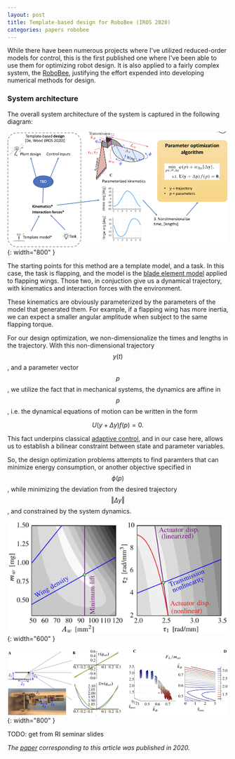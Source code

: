 ```yaml
---
layout: post
title: Template-based design for RoboBee (IROS 2020)
categories: papers robobee
---
```


While there have been numerous projects where I've utilized reduced-order models for control, this is the first published one where I've been able to use them for optimizing robot design. It is also applied to a fairly complex system, the [RoboBee](https://en.wikipedia.org/wiki/RoboBee), justifying the effort expended into developing numerical methods for design.

### System architecture

The overall system architecture of the system is captured in the following diagram:

![Idea](/images/tbd_idea.png){: width="800" }

The starting points for this method are a template model, and a task. In this case, the task is flapping, and the model is the [blade element model](https://en.wikipedia.org/wiki/Blade_element_theory) applied to flapping wings. Those two, in conjuction give us a dynamical trajectory, with kinematics and interaction forces with the environment.

These kinematics are obviously parameterized by the parameters of the model that generated them. For example, if a flapping wing has more inertia, we can expect a smaller angular amplitude when subject to the same flapping torque.

For our design optimization, we non-dimensionalize the times and lengths in the trajectory. With this non-dimensional trajectory $$y(t)$$, and a parameter vector $$p$$, we utilize the fact that in mechanical systems, the dynamics are affine in $$p$$, i.e. the dynamical equations of motion can be written in the form

$$
U(y + \Delta y) f(p) = 0.
$$

This fact underpins classical [adaptive control](https://en.wikipedia.org/wiki/Adaptive_control), and in our case here, allows us to establish a bilinear constraint between state and parameter variables.

So, the design optimization problems attempts to find paramters that can minimize energy consumption, or another objective specified in $$\phi(p)$$, while minimizing the deviation from the desired trajectory $$\Vert \Delta y \Vert$$, and constrained by the system dynamics.

![Objective](/images/tbd_objective.png){: width="600" }


![Results](/images/tbd_results.png){: width="800" }

TODO: get from RI seminar slides

_The [paper](https://scholar.google.com/citations?view_op=view_citation&hl=en&user=m-A4ZdEAAAAJ&sortby=pubdate&citation_for_view=m-A4ZdEAAAAJ:ODE9OILHJdcC) corresponding to this article was published in 2020._
